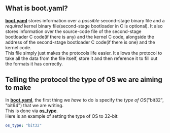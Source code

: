 ## What is boot.yaml?
<p><b><u>boot.yaml</u></b> stores information over a <i>possible</i> second-stage binary file and a <i>required</i> kernel binary file(second-stage bootloader in C is optional). It also stores information over the source-code file of the second-stage bootloader C code(if there is any) and the kernel C code, alongside the address of the second-stage bootloader C code(if there is one) and the kernel code.</br>This file simply just makes the protocols life easier. It allows the protocol to take all the data from the file itself, store it and then reference it to fill out the formats it has correctly.</br></p>

## Telling the protocol the type of OS we are aiming to make
<p>In <b><u>boot.yaml</u></b>, the first thing we <i>have</i> to do is specify the <i>type of OS</i>("bit32", "bit64") that we are writing.</br>This is done via <b><u>os_type</u></b>.</br>Here is an example of setting the type of OS to 32-bit: </p>

```yaml
os_type: "bit32"
```
